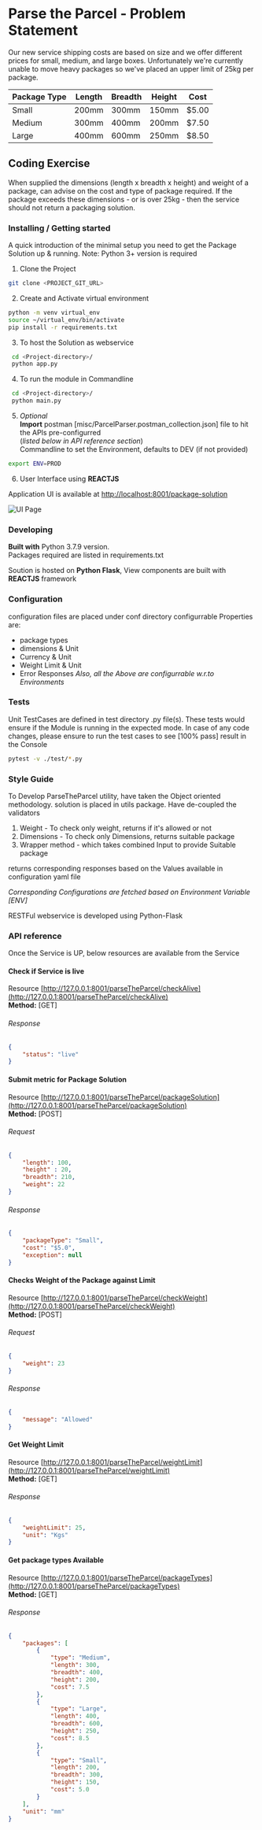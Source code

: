 # Parse the Parcel - Problem Statement #

Our new service shipping costs are based on size and we offer different prices for small, medium, and large boxes. Unfortunately we're currently unable to move heavy packages so we've placed an upper limit of 25kg per package.

| Package Type | Length | Breadth | Height | Cost |
| ------------ | ------ | ------- | ------ | ---- |
| Small | 200mm | 300mm | 150mm | $5.00 |
| Medium | 300mm | 400mm | 200mm| $7.50 |
| Large | 400mm | 600mm | 250mm | $8.50 |

## Coding Exercise ##

When supplied the dimensions (length x breadth x height) and weight of a package, can advise on the cost and type of package required. If the package exceeds these dimensions - or is over 25kg - then the service should not return a packaging solution.


### Installing / Getting started ###
A quick introduction of the minimal setup you need to get the Package Solution up & running.
Note: Python 3+ version is required  

1. Clone the Project
```sh
git clone <PROJECT_GIT_URL>
```
2. Create and Activate virtual environment 
```sh
python -m venv virtual_env
source ~/virtual_env/bin/activate
pip install -r requirements.txt
```

3. To host the Solution as webservice
```sh
 cd <Project-directory>/
 python app.py
```   

4. To run the module in Commandline
```sh
 cd <Project-directory>/
 python main.py
```

5. _Optional_   
**Import** postman [misc/ParcelParser.postman_collection.json] file to hit the APIs pre-configurred   
(_listed below in API reference section_)   
Commandline to set the Environment, defaults to DEV (if not provided)
```sh
export ENV=PROD
```  
6. User Interface using **REACTJS**

Application UI is available at [http://localhost:8001/package-solution](http://localhost:8001/package-solution)

![UI Page](./misc/package-solution-UI.png?raw=true "React Page")

### Developing ###

**Built with** Python 3.7.9 version.   
Packages required are listed in requirements.txt   

Soution is hosted on **Python Flask**, View components are built with **REACTJS** framework

### Configuration ###
configuration files are placed under conf directory
configurrable Properties are:
- package types
- dimensions & Unit
- Currency & Unit
- Weight Limit & Unit
- Error Responses
_Also, all the Above are configurrable w.r.to Environments_



### Tests ###
Unit TestCases are defined in test directory .py file(s). 
These tests would ensure if the Module is running in the expected mode.
In case of any code changes, please ensure to run the test cases to see [100% pass] result in the Console
```sh
pytest -v ./test/*.py
```

### Style Guide ###
To Develop ParseTheParcel utility, have taken the Object oriented methodology.
solution is placed in utils package.
Have de-coupled the validators
1. Weight -  To check only weight, returns if it's allowed or not
2. Dimensions - To check only Dimensions, returns suitable package
3. Wrapper method - which takes combined Input to provide Suitable package   

returns corresponding responses based on the Values available in configuration yaml file

_Corresponding Configurations are fetched based on Environment Variable [ENV]_

RESTFul webservice is developed using Python-Flask

### API reference ###

Once the Service is UP, below resources are available from the Service

#### Check if Service is live
Resource [http://127.0.0.1:8001/parseTheParcel/checkAlive](http://127.0.0.1:8001/parseTheParcel/checkAlive)  
**Method:** [GET]
###### Response
```json
{
    "status": "live"
}
```

#### Submit metric for Package Solution 
Resource [http://127.0.0.1:8001/parseTheParcel/packageSolution](http://127.0.0.1:8001/parseTheParcel/packageSolution)  
**Method:** [POST]
###### Request
```json
{
	"length": 100,
    "height" : 20,
	"breadth": 210,
	"weight": 22
}
```

###### Response
```json
{
    "packageType": "Small",
    "cost": "$5.0",
    "exception": null
}
```

#### Checks Weight of the Package against Limit
Resource [http://127.0.0.1:8001/parseTheParcel/checkWeight](http://127.0.0.1:8001/parseTheParcel/checkWeight)  
**Method:** [POST]
###### Request
```json
{
    "weight": 23
}
```
###### Response
```json
{
    "message": "Allowed"
}
```

#### Get Weight Limit
Resource [http://127.0.0.1:8001/parseTheParcel/weightLimit](http://127.0.0.1:8001/parseTheParcel/weightLimit)  
**Method:** [GET]
###### Response
```json
{
    "weightLimit": 25,
    "unit": "Kgs"
}
```

#### Get package types Available
Resource [http://127.0.0.1:8001/parseTheParcel/packageTypes](http://127.0.0.1:8001/parseTheParcel/packageTypes)  
**Method:** [GET]
###### Response
```json
{
    "packages": [
        {
            "type": "Medium",
            "length": 300,
            "breadth": 400,
            "height": 200,
            "cost": 7.5
        },
        {
            "type": "Large",
            "length": 400,
            "breadth": 600,
            "height": 250,
            "cost": 8.5
        },
        {
            "type": "Small",
            "length": 200,
            "breadth": 300,
            "height": 150,
            "cost": 5.0
        }
    ],
    "unit": "mm"
}
```


